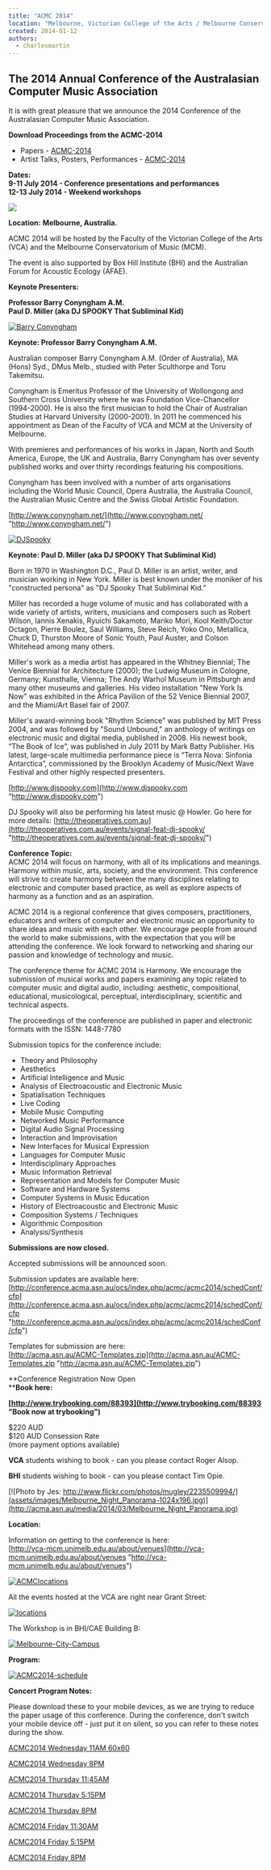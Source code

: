 ```yaml
---
title: "ACMC 2014"
location: "Melbourne, Victorian College of the Arts / Melbourne Conservatorium of Music"
created: 2014-01-12
authors: 
  - charlesmartin
---
```


## The 2014 Annual Conference of the Australasian Computer Music Association

It is with great pleasure that we announce the 2014 Conference of the Australasian Computer Music Association.

**Download Proceedings from the ACMC-2014**

- Papers - [ACMC-2014](assets/ACMC-2014r1.pdf)
- Artist Talks, Posters, Performances - [ACMC-2014](assets/ACMC-2014r2.pdf)

**Dates:  
9-11 July 2014 - Conference presentations and performances**  
**12-13 July 2014 - Weekend workshops**

![](assets/images/VCAMCM_B3_POS3D_HA4.jpg)

**Location:** **Melbourne, Australia.**

ACMC 2014 will be hosted by the Faculty of the Victorian College of the Arts (VCA) and the Melbourne Conservatorium of Music (MCM).

The event is also supported by Box Hill Institute (BHI) and the Australian Forum for Acoustic Ecology (AFAE).

**Keynote Presenters:**

**Professor Barry Conyngham A.M.**  
**Paul D. Miller (aka DJ SPOOKY That Subliminal Kid)**

[![Barry Conyngham](assets/images/Barry_Conyngham.jpg "Barry Conyngham")](http://acma.asn.au/media/2014/04/Barry_Conyngham.jpg)

**Keynote: Professor Barry Conyngham A.M.**

Australian composer Barry Conyngham A.M. (Order of Australia), MA (Hons) Syd., DMus Melb., studied with Peter Sculthorpe and Toru Takemitsu.

Conyngham is Emeritus Professor of the University of Wollongong and Southern Cross University where he was Foundation Vice-Chancellor (1994-2000). He is also the first musician to hold the Chair of Australian Studies at Harvard University (2000-2001). In 2011 he commenced his appointment as Dean of the Faculty of VCA and MCM at the University of Melbourne.

With premieres and performances of his works in Japan, North and South America, Europe, the UK and Australia, Barry Conyngham has over seventy published works and over thirty recordings featuring his compositions.

Conyngham has been involved with a number of arts organisations including the World Music Council, Opera Australia, the Australia Council, the Australian Music Centre and the Swiss Global Artistic Foundation.

[http://www.conyngham.net/](http://www.conyngham.net/ "http://www.conyngham.net/")

[![DJSpooky](assets/images/DJSpooky-222x300.jpeg "DJSpooky")](http://acma.asn.au/media/2014/04/DJSpooky.jpeg)

****Keynote:** Paul D. Miller (aka DJ SPOOKY That Subliminal Kid)**

Born in 1970 in Washington D.C., Paul D. Miller is an artist, writer, and musician working in New York. Miller is best known under the moniker of his "constructed persona" as "DJ Spooky That Subliminal Kid.”

Miller has recorded a huge volume of music and has collaborated with a wide variety of artists, writers, musicians and composers such as Robert Wilson, Iannis Xenakis, Ryuichi Sakamoto, Mariko Mori, Kool Keith/Doctor Octagon, Pierre Boulez, Saul Williams, Steve Reich, Yoko Ono, Metallica, Chuck D, Thurston Moore of Sonic Youth, Paul Auster, and Colson Whitehead among many others.

Miller's work as a media artist has appeared in the Whitney Biennial; The Venice Biennial for Architecture (2000); the Ludwig Museum in Cologne, Germany; Kunsthalle, Vienna; The Andy Warhol Museum in Pittsburgh and many other museums and galleries. His video installation "New York Is Now" was exhibited in the Africa Pavilion of the 52 Venice Biennial 2007, and the Miami/Art Basel fair of 2007.

Miller's award-winning book "Rhythm Science" was published by MIT Press 2004, and was followed by "Sound Unbound," an anthology of writings on electronic music and digital media, published in 2008. His newest book, “The Book of Ice”, was published in July 2011 by Mark Batty Publisher. His latest, large-scale multimedia performance piece is “Terra Nova: Sinfonia Antarctica”, commissioned by the Brooklyn Academy of Music/Next Wave Festival and other highly respected presenters.

[http://www.djspooky.com](http://www.djspooky.com "http://www.djspooky.com")

DJ Spooky will also be performing his latest music @ Howler. Go here for more details: [http://theoperatives.com.au](http://theoperatives.com.au/events/signal-feat-dj-spooky/ "http://theoperatives.com.au/events/signal-feat-dj-spooky/")

**Conference Topic:**  
ACMC 2014 will focus on harmony, with all of its implications and meanings. Harmony within music, arts, society, and the environment. This conference will strive to create harmony between the many disciplines relating to electronic and computer based practice, as well as explore aspects of harmony as a function and as an aspiration.

ACMC 2014 is a regional conference that gives composers, practitioners, educators and writers of computer and electronic music an opportunity to share ideas and music with each other. We encourage people from around the world to make submissions, with the expectation that you will be attending the conference. We look forward to networking and sharing our passion and knowledge of technology and music.

The conference theme for ACMC 2014 is Harmony. We encourage the submission of musical works and papers examining any topic related to computer music and digital audio, including: aesthetic, compositional, educational, musicological, perceptual, interdisciplinary, scientific and technical aspects.

The proceedings of the conference are published in paper and electronic formats with the ISSN: 1448-7780

Submission topics for the conference include:

- Theory and Philosophy
- Aesthetics
- Artificial Intelligence and Music
- Analysis of Electroacoustic and Electronic Music
- Spatialisation Techniques
- Live Coding
- Mobile Music Computing
- Networked Music Performance
- Digital Audio Signal Processing
- Interaction and Improvisation
- New Interfaces for Musical Expression
- Languages for Computer Music
- Interdisciplinary Approaches
- Music Information Retrieval
- Representation and Models for Computer Music
- Software and Hardware Systems
- Computer Systems in Music Education
- History of Electroacoustic and Electronic Music
- Composition Systems / Techniques
- Algorithmic Composition
- Analysis/Synthesis

**Submissions are now closed.**

Accepted submissions will be announced soon.

Submission updates are available here:  
[http://conference.acma.asn.au/ocs/index.php/acmc/acmc2014/schedConf/cfp](http://conference.acma.asn.au/ocs/index.php/acmc/acmc2014/schedConf/cfp "http://conference.acma.asn.au/ocs/index.php/acmc/acmc2014/schedConf/cfp")

Templates for submission are here:  
[http://acma.asn.au/ACMC-Templates.zip](http://acma.asn.au/ACMC-Templates.zip "http://acma.asn.au/ACMC-Templates.zip")

**Conference Registration Now Open  
****Book here:**

**[http://www.trybooking.com/88393](http://www.trybooking.com/88393 "Book now at trybooking")**

$220 AUD  
$120 AUD Consession Rate  
(more payment options available)

**VCA** students wishing to book - can you please contact Roger Alsop.

**BHI** students wishing to book - can you please contact Tim Opie.

[![Photo by Jes: http://www.flickr.com/photos/mugley/2235509994/](assets/images/Melbourne_Night_Panorama-1024x196.jpg)](http://acma.asn.au/media/2014/03/Melbourne_Night_Panorama.jpg)

**Location:**

Information on getting to the conference is here:  
[http://vca-mcm.unimelb.edu.au/about/venues](http://vca-mcm.unimelb.edu.au/about/venues "http://vca-mcm.unimelb.edu.au/about/venues")

[![ACMClocations](assets/images/ACMClocations.png)](http://acma.asn.au/media/2014/01/ACMClocations.png)

All the events hosted at the VCA are right near Grant Street:

[![locations](assets/images/locations1.png)](http://acma.asn.au/media/2014/01/locations1.png)

The Workshop is in BHI/CAE Building B:

[![Melbourne-City-Campus](assets/images/1.jpg)](http://acma.asn.au/media/2014/01/1.jpg)

**Program:**

[![ACMC2014-schedule](assets/images/ACMC2014-schedule.png)](http://acma.asn.au/media/2014/01/ACMC2014-schedule.png)

**Concert Program Notes:**

Please download these to your mobile devices, as we are trying to reduce the paper usage of this conference. During the conference, don't switch your mobile device off - just put it on silent, so you can refer to these notes during the show.

[ACMC2014 Wednesday 11AM 60x60](assets/ACMC2014-Concerts-Wednesday1100.pdf "Wednesday 11AM Concert 60x60")

[ACMC2014 Wednesday 8PM](assets/ACMC2014-Concerts-Wednesday2000.pdf "Wednesday 8PM")

[ACMC2014 Thursday 11:45AM](assets/ACMC2014-Concerts-Thursday1145.pdf "Thursday 11:45AM")

[ACMC2014 Thursday 5:15PM](assets/ACMC2014-Concerts-Thursday1715.pdf "Thursday 5:15PM")

[ACMC2014 Thursday 8PM](assets/ACMC2014-Concerts-Thursday2000.pdf "Thursday 8PM")

[ACMC2014 Friday 11:30AM](assets/ACMC2014-Concerts-Friday1130.pdf "Friday 11:30AM 60x60")

[ACMC2014 Friday 5:15PM](assets/ACMC2014-Concerts-Friday1715.pdf "Friday 5:15PM")

[ACMC2014 Friday 8PM](assets/ACMC2014-Concerts-Friday2000.pdf "Friday 8PM")
